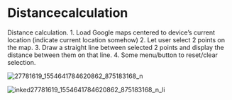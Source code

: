 # Distancecalculation
 Distance calculation.  1. Load Google maps centered to device’s current location (indicate current location somehow) 2. Let user select 2 points on the map. 3. Draw a straight line between selected 2 points and display the distance between them on that line. 4. Some menu/button to reset/clear selection.

![27781619_1554641784620862_875183168_n](https://user-images.githubusercontent.com/33281263/36093115-1730aa16-1003-11e8-8259-c001950c4e3e.png)


![inked27781619_1554641784620862_875183168_n_li](https://user-images.githubusercontent.com/33281263/36093251-88da30b0-1003-11e8-8eab-f0d2e3d124f2.jpg)

